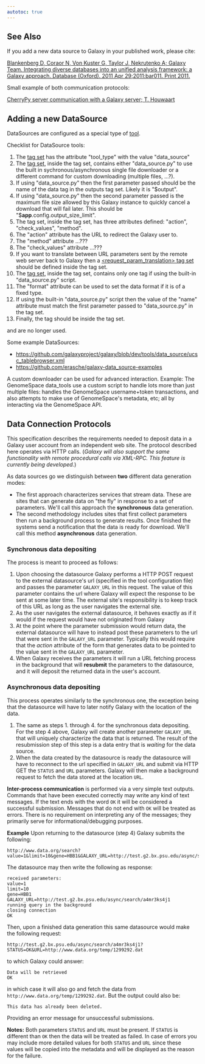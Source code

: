 ```yaml
---
autotoc: true
---
```

<div class='right'>

</div>

## See Also

If you add a new data source to Galaxy in your published work, please cite:

 [Blankenberg D, Coraor N, Von Kuster G, Taylor J, Nekrutenko A; Galaxy Team. Integrating diverse databases into an unified analysis framework: a Galaxy approach. Database (Oxford). 2011 Apr 29;2011:bar011. Print 2011.](http://www.ncbi.nlm.nih.gov/pubmed/21531983)

Small example of both communication protocols:

[CherryPy server communication with a Galaxy server; T. Houwaart](https://gist.github.com/TorHou/b4ee6890442c5c3d479d)

## Adding a new DataSource

DataSources are configured as a special type of [tool](/src/Tools/index.md).

Checklist for DataSource tools:

1. The [<tool> tag set](/src/Admin/Tools/ToolConfigSyntax/index.md#a3ctool3e_tag_set) has the attribute "tool_type" with the value "data_source"
1. The [<command> tag set](/src/Admin/Tools/ToolConfigSyntax/index.md#a3ccommand3e_tag_set), inside the <tool> tag set, contains either "data_source.py" to use the built in sychronous/asynchronous single file downloader or a different command for custom downloading (multiple files, ...?). 
  1. If using "data_source.py" then the first parameter passed should be the name of the data tag in the outputs tag set. Likely it is "$output".
  1. If using "data_source.py" then the second parameter passed is the maximum file size allowed by this Galaxy instance to quickly cancel a download that will fail later. This should be "$__app__.config.output_size_limit".
1. The [<inputs>](/src/Admin/Tools/ToolConfigSyntax/index.md#a3cinputs3e_tag_set) tag set, inside the <tool> tag set, has three attributes defined: "action", "check_values", "method".
  1. The "action" attribute has the URL to redirect the Galaxy user to.
  1. The "method" attribute ...???
  1. The "check_values" attribute ...???
1. If you want to translate between URL parameters sent by the remote web server back to Galaxy then a [<request_param_translation> tag set](/src/Admin/Tools/ToolConfigSyntax/index.md#a3crequest_param_translation3e_tag_set) should be defined inside the <tool> tag set.
1. The [<outputs> tag set](/src/Admin/Tools/ToolConfigSyntax/index.md#a3coutputs3e_tag_set), inside the <tool> tag set, contains only one <data> tag if using the built-in "data_source.py" script.
  1. The "format" attribute can be used to set the data format if it is of a fixed type.
  1. If using the built-in "data_source.py" script then the value of the "name" attribute must match the first parameter passed to "data_source.py" in the <command> tag set.
1. Finally, the tag <options sanitize="False" refresh="True"/> should be inside the <tool> tag set.

<uihints> and <display> are no longer used.

Some example DataSources:
* https://github.com/galaxyproject/galaxy/blob/dev/tools/data_source/ucsc_tablebrowser.xml
* https://github.com/erasche/galaxy-data_source-examples

A custom downloader can be used for advanced interaction. Example: The GenomeSpace data_tools use a custom script to handle lots more than just multiple files: handles the GenomeSpace username+token transactions, and also attempts to make use of GenomeSpace's metadata, etc; all by interacting via the GenomeSpace API.

## Data Connection Protocols

This specification describes the requirements needed to deposit data in a Galaxy user account from an independent web site. The protocol described here operates via HTTP calls. (*Galaxy will also support the same functionality with  remote procedural calls via XML-RPC. This feature is currently being developed.*)

As data sources go we distinguish between **two** different data generation modes:

* The first approach characterizes services that stream data. These are sites that can generate data on "the fly" in response to a set of parameters. We'll call this approach the **synchronous** data generation.
* The second methodology includes sites that first collect parameters then run a background process to generate results. Once finished the systems send a notification that the data is ready for download. We'll call this method **asynchronous** data generation.

### Synchronous data depositing

The process is meant to proceed as follows:

1. Upon choosing the datasource  Galaxy performs a HTTP POST request to the external datasource's url (specified in the tool configuration file) and passes the parameter `GALAXY_URL` in this request. The value of this parameter contains the url where Galaxy will expect the response to be sent at some later time. The external site's responsibility is to keep track of this URL as long as the user navigates the external site.
1. As the user navigates the external datasource, it behaves exactly as if it would if the request would have not originated from Galaxy
1. At the point where the parameter submission would return data, the external datasource will have to instead post these parameters to the url that were sent in the `GALAXY_URL` parameter. Typically this would require that the *action* attribute of the form that generates data to be pointed to the value sent in the `GALAXY_URL` parameter.
1. When Galaxy receives the parameters it will run a URL fetching process in the background that will **resubmit** the parameters to the datasource, and it will deposit the returned data in the user's account.

### Asynchronous data depositing

This process operates similarly to the synchronous one, the exception being that the datasource will have to later notify Galaxy with the location of the data. 

1. The same as steps 1. through 4. for the synchronous data depositing. For the step 4 above, Galaxy will create another parameter `GALAXY_URL` that will uniquely characterize the data that is returned. The result of the resubmission step of this step is a data entry that is *waiting* for the data source.
1. When the data created by the datasource is ready the datasource will have to reconnect to the url specified in `GALAXY_URL` and submit via HTTP GET the `STATUS` and `URL` parameters. Galaxy will then make a background request to fetch the data stored at the location `URL`.

**Inter-process communication** is performed via a very simple text outputs. Commands that have been executed correctly may write any kind of text messages. If the text ends with the word `OK` it will be considered a successful submission. Messages that do not end with `OK` will be treated as errors. There is no requirement on interpreting any of the messages; they primarily serve for informational/debugging purposes. 

**Example** Upon returning to the datasource (step 4) Galaxy submits the following:

 ```
http://www.data.org/search?value=1&limit=10&gene=HBB1&GALAXY_URL=http://test.g2.bx.psu.edu/async/search/a4mr3ks4j1
```


The datasource may then write the following as response:

 ```
received parameters:
value=1
limit=10
gene=HBB1
GALAXY_URL=http://test.g2.bx.psu.edu/async/search/a4mr3ks4j1
running query in the background
closing connection
OK
```


Then, upon a finished data generation this same datasource would make the following request:

 ```
http://test.g2.bx.psu.edu/async/search/a4mr3ks4j1?STATUS=OK&URL=http://www.data.org/temp/1299292.dat
```


to which Galaxy could answer:

 ```
Data will be retrieved
OK
```


in which case it will also go and fetch the data from `http://www.data.org/temp/1299292.dat`. 
But the output could also be:

 ```
This data has already been deleted.
```


Providing an error message for unsuccessful submissions.

**Notes:** Both parameters `STATUS` and `URL` must be present. If `STATUS` is different than `OK` then the data will be treated as failed. In case of errors you may include more detailed values for both `STATUS` and  `URL` since these values will be copied into the metadata and will be displayed as the reason for the failure.
